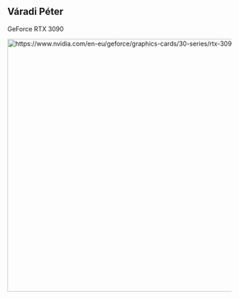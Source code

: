 <!DOCTYPE html>
<html>
<body>

<h2>Váradi Péter</h2>
<p>GeForce RTX 3090</p>

<img src="rtx3090.jpg" alt="https://www.nvidia.com/en-eu/geforce/graphics-cards/30-series/rtx-3090/" width="1260" height="568">

</body>
</html>
